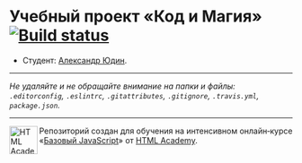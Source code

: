 # Учебный проект «Код и Магия» [![Build status][travis-image]][travis-url]

* Студент: [Александр Юдин](https://up.htmlacademy.ru/javascript/9/user/103487).

---

_Не удаляйте и не обращайте внимание на папки и файлы:_<br>
_`.editorconfig`, `.eslintrc`, `.gitattributes`, `.gitignore`, `.travis.yml`, `package.json`._

---

<a href="https://htmlacademy.ru/intensive/javascript"><img align="left" width="50" height="50" title="HTML Academy" src="https://up.htmlacademy.ru/static/img/intensive/javascript/logo-for-github.svg"></a>

Репозиторий создан для обучения на интенсивном онлайн‑курсе «[Базовый JavaScript](https://htmlacademy.ru/intensive/javascript)» от [HTML Academy](https://htmlacademy.ru).

[travis-image]: https://travis-ci.org/htmlacademy-javascript/103487-code-and-magick.svg?branch=master
[travis-url]: https://travis-ci.org/htmlacademy-javascript/103487-code-and-magick
